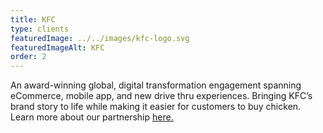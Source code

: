 ```yaml
---
title: KFC
type: clients
featuredImage: ../../images/kfc-logo.svg
featuredImageAlt: KFC
order: 2
---
```

An award-winning global, digital transformation engagement spanning eCommerce, mobile app, and new drive thru experiences. Bringing KFC’s brand story to life while making it easier for customers to buy chicken. Learn more about our partnership [here.](/)